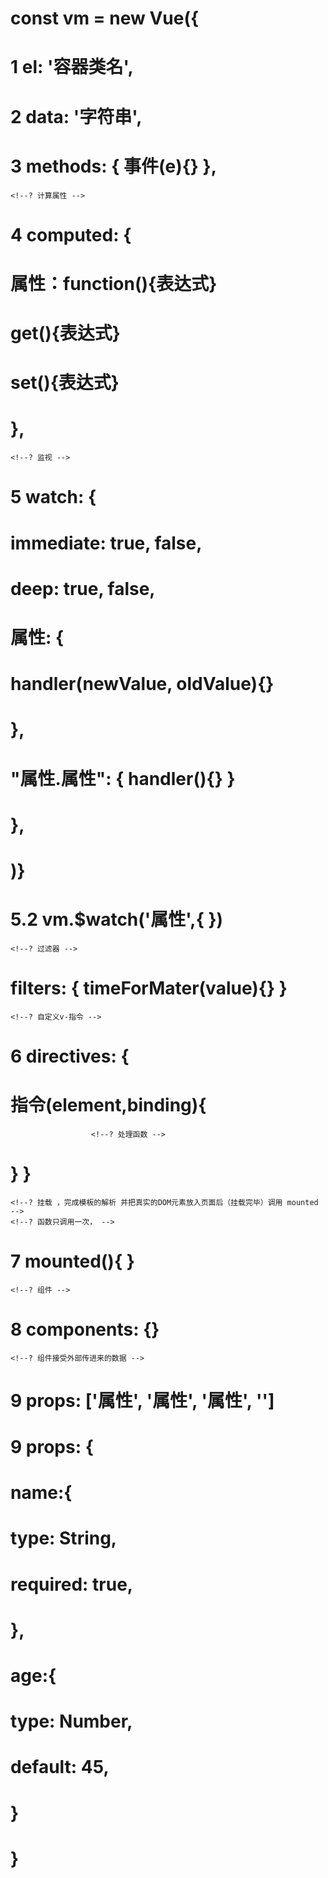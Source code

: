 #   const vm = new Vue({
# 1     el: '容器类名',

# 2     data: '字符串',

# 3     methods: { 事件(e){} },                                 <!-- 函数方法 -->
    <!--? 计算属性 -->
# 4     computed: {
#           属性：function(){表达式}                            <!-- 简写方法 -->
#
#           get(){表达式}                                       <!-- 有人读取属性时，get就会被调用，且返回值就作为属性的值 -->
#           set(){表达式}                                       <!-- (可以不要) 当 属性 被修改的时候调用Set -->
#       },
    <!--? 监视 -->
# 5     watch: {
#           immediate: true, false,                             <!-- 立即执行，初始化时让handler调用一下 -->
#           deep: true, false,                                  <!-- 监视多级结构中所有的属性变化 -->
#           属性: {
#               handler(newValue, oldValue){}                   <!-- 当属性发生变化时触发，保留更改前、后的值 -->
#           },
#           "属性.属性": { handler(){} }
#       },
#   )}

# 5.2   vm.$watch('属性',{  })                                  <!-- 外置 $watch -->
    <!--? 过滤器 -->
#       filters: { timeForMater(value){} }
    <!--? 自定义v-指令 -->
# 6     directives: {
#           指令(element,binding){
                      <!--? 处理函数 -->
#               } }
    <!--? 挂载 ，完成模板的解析 并把真实的DOM元素放入页面后（挂载完毕）调用 mounted -->
    <!--? 函数只调用一次， -->
# 7     mounted(){ }
    <!--? 组件 -->
# 8     components: {}
    <!--? 组件接受外部传进来的数据 -->
# 9     props: ['属性', '属性', '属性', '']     <!-- !简单声明接受 -->
# 9     props: {                    <!-- !接受的同时对数据进行类型限制，默认值指定，必要性的限制 -->
#           name:{
#               type: String,       <!-- ?属性的数据类型 -->
#               required: true,     <!-- ?是否必须传参数 -->
#           },
#           age:{
#               type: Number,       <!-- ?属性的数据类型 -->
#               default: 45,        <!-- ?设置默认参数 -->
#           }
#
#
#       }


<!--
?        debugger;
?        程序运行到此，结束后面的代码，
-->